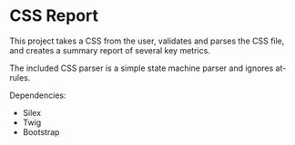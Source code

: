 CSS Report
==========

This project takes a CSS from the user, validates and parses the CSS
file, and creates a summary report of several key metrics.

The included CSS parser is a simple state machine parser and ignores
at-rules.

Dependencies:

* Silex
* Twig
* Bootstrap
